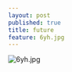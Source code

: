 ```yaml
---
layout: post
published: true
title: future
feature: 6yh.jpg
---
```

![6yh.jpg]({{site.baseurl}}/assets/images/posts/6yh.jpg)
